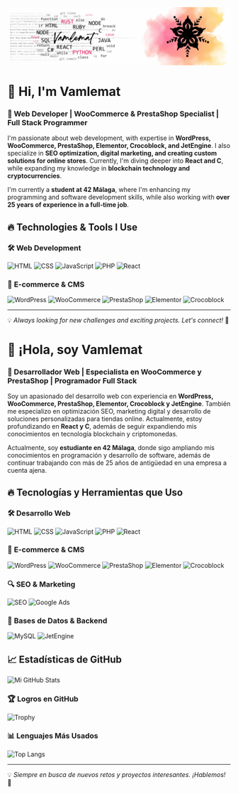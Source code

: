 ![Mi Banner](https://github.com/vamlemat/vamlemat/blob/main/imagen-logo.jpg)

# 👋 Hi, I'm Vamlemat

### 🚀 Web Developer | WooCommerce & PrestaShop Specialist | Full Stack Programmer

I'm passionate about web development, with expertise in **WordPress, WooCommerce, PrestaShop, Elementor, Crocoblock, and JetEngine**. I also specialize in **SEO optimization, digital marketing, and creating custom solutions for online stores**. Currently, I'm diving deeper into **React and C**, while expanding my knowledge in **blockchain technology and cryptocurrencies**.

I'm currently a **student at 42 Málaga**, where I'm enhancing my programming and software development skills, while also working with **over 25 years of experience in a full-time job**.

## 🔥 **Technologies & Tools I Use**

### 🛠️ **Web Development**
![HTML](https://img.shields.io/badge/HTML5-E34F26?style=for-the-badge&logo=html5&logoColor=white)
![CSS](https://img.shields.io/badge/CSS3-1572B6?style=for-the-badge&logo=css3&logoColor=white)
![JavaScript](https://img.shields.io/badge/JavaScript-F7DF1E?style=for-the-badge&logo=javascript&logoColor=black)
![PHP](https://img.shields.io/badge/PHP-777BB4?style=for-the-badge&logo=php&logoColor=white)
![React](https://img.shields.io/badge/React-61DAFB?style=for-the-badge&logo=react&logoColor=black)

### 🛒 **E-commerce & CMS**
![WordPress](https://img.shields.io/badge/WordPress-21759B?style=for-the-badge&logo=wordpress&logoColor=white)
![WooCommerce](https://img.shields.io/badge/WooCommerce-96588A?style=for-the-badge&logo=woocommerce&logoColor=white)
![PrestaShop](https://img.shields.io/badge/PrestaShop-DF0067?style=for-the-badge&logo=prestashop&logoColor=white)
![Elementor](https://img.shields.io/badge/Elementor-92003B?style=for-the-badge&logo=elementor&logoColor=white)
![Crocoblock](https://img.shields.io/badge/Crocoblock-5A67D8?style=for-the-badge&logo=crocoblock&logoColor=white)

---
💡 _Always looking for new challenges and exciting projects. Let's connect!_ 🚀


# 👋 ¡Hola, soy Vamlemat

### 🚀 Desarrollador Web | Especialista en WooCommerce y PrestaShop | Programador Full Stack

Soy un apasionado del desarrollo web con experiencia en **WordPress, WooCommerce, PrestaShop, Elementor, Crocoblock y JetEngine**. También me especializo en optimización SEO, marketing digital y desarrollo de soluciones personalizadas para tiendas online. Actualmente, estoy profundizando en **React y C**, además de seguir expandiendo mis conocimientos en tecnología blockchain y criptomonedas.

Actualmente, soy **estudiante en 42 Málaga**, donde sigo ampliando mis conocimientos en programación y desarrollo de software, además de continuar trabajando con más de 25 años de antigüedad en una empresa a cuenta ajena.

## 🔥 **Tecnologías y Herramientas que Uso**

### 🛠️ **Desarrollo Web**
![HTML](https://img.shields.io/badge/HTML5-E34F26?style=for-the-badge&logo=html5&logoColor=white)
![CSS](https://img.shields.io/badge/CSS3-1572B6?style=for-the-badge&logo=css3&logoColor=white)
![JavaScript](https://img.shields.io/badge/JavaScript-F7DF1E?style=for-the-badge&logo=javascript&logoColor=black)
![PHP](https://img.shields.io/badge/PHP-777BB4?style=for-the-badge&logo=php&logoColor=white)
![React](https://img.shields.io/badge/React-61DAFB?style=for-the-badge&logo=react&logoColor=black)

### 🛒 **E-commerce & CMS**
![WordPress](https://img.shields.io/badge/WordPress-21759B?style=for-the-badge&logo=wordpress&logoColor=white)
![WooCommerce](https://img.shields.io/badge/WooCommerce-96588A?style=for-the-badge&logo=woocommerce&logoColor=white)
![PrestaShop](https://img.shields.io/badge/PrestaShop-DF0067?style=for-the-badge&logo=prestashop&logoColor=white)
![Elementor](https://img.shields.io/badge/Elementor-92003B?style=for-the-badge&logo=elementor&logoColor=white)
![Crocoblock](https://img.shields.io/badge/Crocoblock-5A67D8?style=for-the-badge&logo=crocoblock&logoColor=white)

### 🔍 **SEO & Marketing**
![SEO](https://img.shields.io/badge/SEO-1A73E8?style=for-the-badge&logo=google&logoColor=white)
![Google Ads](https://img.shields.io/badge/Google_Ads-4285F4?style=for-the-badge&logo=googleads&logoColor=white)

### 💾 **Bases de Datos & Backend**
![MySQL](https://img.shields.io/badge/MySQL-4479A1?style=for-the-badge&logo=mysql&logoColor=white)
![JetEngine](https://img.shields.io/badge/JetEngine-FF6F00?style=for-the-badge)

## 📈 **Estadísticas de GitHub**

![Mi GitHub Stats](https://github-readme-stats.vercel.app/api?username=vamlemat&show_icons=true&theme=radical)

### 🏆 **Logros en GitHub**
![Trophy](https://github-profile-trophy.vercel.app/?username=vamlemat&theme=onedark)

### 📊 **Lenguajes Más Usados**
![Top Langs](https://github-readme-stats.vercel.app/api/top-langs/?username=vamlemat&layout=compact&theme=radical)

---
💡 _Siempre en busca de nuevos retos y proyectos interesantes. ¡Hablemos!_ 🚀

